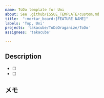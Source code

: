 ```yaml
---
name: ToDo template for Uni
about: See .github/ISSUE_TEMPLATE/custom.md
title:  ":mortar_board:[FEATURE NAME]"
labels: 'Top, Uni'
projects: 'takacube/ToDoOraganize/ToDo'
assignees: 'takacube'

---
```


## Description

- [ ]
- [ ]

## メモ